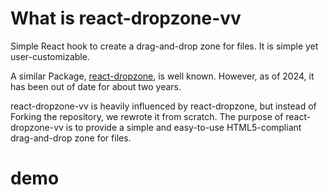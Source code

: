 # What is react-dropzone-vv

Simple React hook to create a drag-and-drop zone for files.
It is simple yet user-customizable.

A similar Package, [react-dropzone](https://github.com/react-dropzone/react-dropzone), is well known.
However, as of 2024, it has been out of date for about two years.

react-dropzone-vv is heavily influenced by react-dropzone, but instead of Forking the repository, we rewrote it from scratch.
The purpose of react-dropzone-vv is to provide a simple and easy-to-use HTML5-compliant drag-and-drop zone for files.

# demo

<div ref="el" />

<script setup>
import { createElement } from 'react'
import { createRoot } from 'react-dom/client'
import { ref, onMounted } from 'vue'
import { Introduction } from './Introduction'

const el = ref()
onMounted(() => {
  const root = createRoot(el.value)
  root.render(createElement(Introduction, {}, null))
})
</script>
